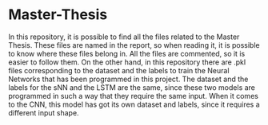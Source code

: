 # Master-Thesis
In this repository, it is possible to find all the files related to the Master Thesis.
These files are named in the report, so when reading it, it is possible to know where these files belong in. All the files are commented, so it is easier to follow them.
On the other hand, in this repository there are .pkl files corresponding to the dataset and the labels to train the Neural Networks that has been programmed in this project. The dataset and the labels for the sNN and the LSTM are the same, since these two models are programmed in such a way that they require the same input. When it comes to the CNN, this model has got its own dataset and labels, since it requires a different input shape.

